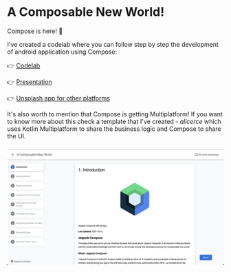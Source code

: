 # A Composable New World!

Compose is here! 🙌

I've created a codelab where you can follow step by step the development of android application using Compose:

👉 [Codelab](https://cmota.github.io/a-composable-new-world/)

👉 [Presentation](https://speakerdeck.com/cmota/a-composable-new-world)

👉 [Unsplash app for other platforms](https://github.com/cmota/unsplash)

It's also worth to mention that Compose is getting Multiplatform! If you want to know more about this check a template that I've created - _alicerce_ which uses Kotlin Multiplatform to share the business logic and Compose to share the UI.


<h3 align="center">
  <img src="img/codelab_a_composable_new_world.png" alt="Codelab: A Composable New World" />
</h3>
